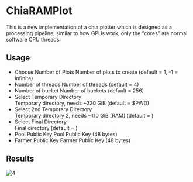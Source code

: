 # ChiaRAMPlot
This is a new implementation of a chia plotter which is designed as a processing pipeline, similar to how GPUs work, only the "cores" are normal software CPU threads.
## Usage
  * Choose Number of Plots
    Number of plots to create (default = 1, -1 = infinite)
  * Number of threads
    Number of threads (default = 4)
  * Number of bucket 
    Number of buckets (default = 256)
  * Select Temporary Directory   
    Temporary directory, needs ~220 GiB (default = $PWD)
  * Select 2nd Temporary Directory   
    Temporary directory 2, needs ~110 GiB [RAM] (default = <tmpdir>)
  * Select Final Directory  
    Final directory (default = <tmpdir>)
  * Pool Public Key
    Pool Public Key (48 bytes)
  * Farmer Public Key 
    Farmer Public Key (48 bytes)
 
## Results
![4](https://user-images.githubusercontent.com/86047703/122366502-267aa200-cf4b-11eb-97bc-aeb9c97a68cf.PNG)
